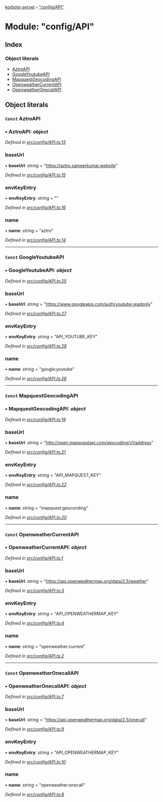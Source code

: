 [korbots-server](../README.md) › ["config/API"](_config_api_.md)

# Module: "config/API"

## Index

### Object literals

* [AztroAPI](_config_api_.md#const-aztroapi)
* [GoogleYoutubeAPI](_config_api_.md#const-googleyoutubeapi)
* [MapquestGeocodingAPI](_config_api_.md#const-mapquestgeocodingapi)
* [OpenweatherCurrentAPI](_config_api_.md#const-openweathercurrentapi)
* [OpenweatherOnecallAPI](_config_api_.md#const-openweatheronecallapi)

## Object literals

### `Const` AztroAPI

### ▪ **AztroAPI**: *object*

*Defined in [src/config/API.ts:13](https://github.com/Xisabla/Korbots/blob/7fbbf5f/server/src/config/API.ts#L13)*

###  baseUrl

• **baseUrl**: *string* = "https://aztro.sameerkumar.website"

*Defined in [src/config/API.ts:15](https://github.com/Xisabla/Korbots/blob/7fbbf5f/server/src/config/API.ts#L15)*

###  envKeyEntry

• **envKeyEntry**: *string* = ""

*Defined in [src/config/API.ts:16](https://github.com/Xisabla/Korbots/blob/7fbbf5f/server/src/config/API.ts#L16)*

###  name

• **name**: *string* = "aztro"

*Defined in [src/config/API.ts:14](https://github.com/Xisabla/Korbots/blob/7fbbf5f/server/src/config/API.ts#L14)*

___

### `Const` GoogleYoutubeAPI

### ▪ **GoogleYoutubeAPI**: *object*

*Defined in [src/config/API.ts:25](https://github.com/Xisabla/Korbots/blob/7fbbf5f/server/src/config/API.ts#L25)*

###  baseUrl

• **baseUrl**: *string* = "https://www.googleapis.com/auth/youtube.readonly"

*Defined in [src/config/API.ts:27](https://github.com/Xisabla/Korbots/blob/7fbbf5f/server/src/config/API.ts#L27)*

###  envKeyEntry

• **envKeyEntry**: *string* = "API_YOUTUBE_KEY"

*Defined in [src/config/API.ts:28](https://github.com/Xisabla/Korbots/blob/7fbbf5f/server/src/config/API.ts#L28)*

###  name

• **name**: *string* = "google:youtube"

*Defined in [src/config/API.ts:26](https://github.com/Xisabla/Korbots/blob/7fbbf5f/server/src/config/API.ts#L26)*

___

### `Const` MapquestGeocodingAPI

### ▪ **MapquestGeocodingAPI**: *object*

*Defined in [src/config/API.ts:19](https://github.com/Xisabla/Korbots/blob/7fbbf5f/server/src/config/API.ts#L19)*

###  baseUrl

• **baseUrl**: *string* = "http://open.mapquestapi.com/geocoding/v1/address"

*Defined in [src/config/API.ts:21](https://github.com/Xisabla/Korbots/blob/7fbbf5f/server/src/config/API.ts#L21)*

###  envKeyEntry

• **envKeyEntry**: *string* = "API_MAPQUEST_KEY"

*Defined in [src/config/API.ts:22](https://github.com/Xisabla/Korbots/blob/7fbbf5f/server/src/config/API.ts#L22)*

###  name

• **name**: *string* = "mapquest:geoconding"

*Defined in [src/config/API.ts:20](https://github.com/Xisabla/Korbots/blob/7fbbf5f/server/src/config/API.ts#L20)*

___

### `Const` OpenweatherCurrentAPI

### ▪ **OpenweatherCurrentAPI**: *object*

*Defined in [src/config/API.ts:1](https://github.com/Xisabla/Korbots/blob/7fbbf5f/server/src/config/API.ts#L1)*

###  baseUrl

• **baseUrl**: *string* = "https://api.openweathermap.org/data/2.5/weather"

*Defined in [src/config/API.ts:3](https://github.com/Xisabla/Korbots/blob/7fbbf5f/server/src/config/API.ts#L3)*

###  envKeyEntry

• **envKeyEntry**: *string* = "API_OPENWEATHERMAP_KEY"

*Defined in [src/config/API.ts:4](https://github.com/Xisabla/Korbots/blob/7fbbf5f/server/src/config/API.ts#L4)*

###  name

• **name**: *string* = "openweather:current"

*Defined in [src/config/API.ts:2](https://github.com/Xisabla/Korbots/blob/7fbbf5f/server/src/config/API.ts#L2)*

___

### `Const` OpenweatherOnecallAPI

### ▪ **OpenweatherOnecallAPI**: *object*

*Defined in [src/config/API.ts:7](https://github.com/Xisabla/Korbots/blob/7fbbf5f/server/src/config/API.ts#L7)*

###  baseUrl

• **baseUrl**: *string* = "https://api.openweathermap.org/data/2.5/onecall"

*Defined in [src/config/API.ts:9](https://github.com/Xisabla/Korbots/blob/7fbbf5f/server/src/config/API.ts#L9)*

###  envKeyEntry

• **envKeyEntry**: *string* = "API_OPENWEATHERMAP_KEY"

*Defined in [src/config/API.ts:10](https://github.com/Xisabla/Korbots/blob/7fbbf5f/server/src/config/API.ts#L10)*

###  name

• **name**: *string* = "openweather:onecall"

*Defined in [src/config/API.ts:8](https://github.com/Xisabla/Korbots/blob/7fbbf5f/server/src/config/API.ts#L8)*
